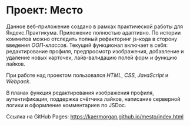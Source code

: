 # Проект: Место

Данное веб-приложение создано в рамках практической работы для Яндекс.Практикума. Приложение полностью адаптивно.
По истории коммитов можно отследить полный рефакторинг js-кода в сторону введения _ООП-классов_.
Текущий функционал включает в себя: редактирование профиля, предпросмотр изображения, добавление и удаление новых карточек, лайв-валидацию полей форм и функцию лайков.

При работе над проектом пользовался _HTML_, _CSS_, _JavaScript_ и _Webpack_.

В планах функция редактирования изображения профиля, аутентификация, поддержка счётчика лайков, написание серверной логики и оформление комментариев по JSDoc.

Ссылка на GitHub Pages: https://kaermorgan.github.io/mesto/index.html
